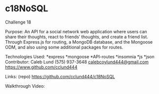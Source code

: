 # c18NoSQL
Challenge 18

Purpose:
An API for a social network web application where users can share their thoughts, react to friends’ thoughts, and create a friend list. Through Express.js for routing, a MongoDB database, and the Mongoose ODM, and also using some additional packages for routes. 

Technologies Used:
*express
*mongoose
*API-routes
*insomnia
*js
*json
Contributor:
Caleb Lund
(575) 937-3648
calebcoylund444@gmail.com
https://www.github.com/cclund444

Links:
(repo) https://github.com/cclund444/c18NoSQL

Walkthrough Video:
<img src=" "/>